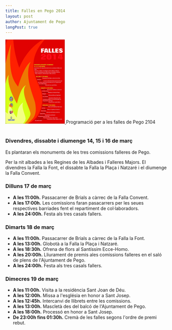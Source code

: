 ```yaml
---
title: Falles en Pego 2014
layout: post
author: Ajuntament de Pego
longPost: true
---
```

<a class="salone-image center" href="/images/news/20140314-cartell-falles-big.jpg" title="Carnestoltes 2014">
    <img src="/images/news/20140314-cartell-falles-small.jpg" alt="Carnestoltes 2014" />
</a>
Programació per a les falles de Pego 2104

<div id="extended">&nbsp;</div>

### Divendres, dissabte i diumenge 14, 15 i 16 de març

Es plantaran els monuments de les tres comissions falleres de Pego.

Per la nit albades a les Regines de les Albades i Falleres Majors. El divendres la Falla la Font, el dissabte la Falla la Plaça i Natzaré i el diumenge la Falla Convent.

### Dilluns 17 de març

* **A les 11:00h.** Passacarrer de Brials a càrrec de la Falla Convent.
* **A les 17:00h.** Les comissions faran pasacarrers per les seues respectives barriades fent el repartiment de col·laboradors.
* **A les 24:00h.** Festa als tres casals fallers.

### Dimarts 18 de març

* **A les 11:00h.** Passacarrer de Brials a càrrec de la Falla la Font.
* **A les 13:00h.** Globotà a la Falla la Plaça i Natzaré.
* **A les 18:30h.** Ofrena de flors al Santíssim Ecce-Homo.
* **A les 20:00h.** Lliurament de premis ales comissions falleres en el saló de plens de l'Ajuntament de Pego.
* **A les 24:00h.** Festa als tres casals fallers.

### Dimecres 19 de març

* **A les 11:00h.** Visita a la residència Sant Joan de Déu.
* **A les 12:00h.** Missa a l'església en honor a Sant Josep.
* **A les 12:45h.** Intercanvi de llibrets entre les comissions.
* **A les 13:00h.** Mascletà des del balcó de l'Ajuntament de Pego.
* **A les 18:00h.** Processó en honor a Sant Josep.
* **De 23:00h fins 01:30h.** Cremà de les falles segons l'ordre de premi rebut.